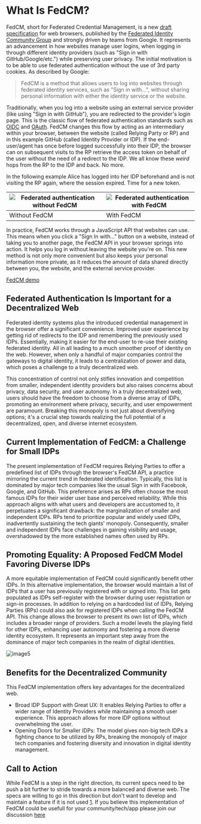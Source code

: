 # What Is FedCM?


FedCM, short for Federated Credential Management, is a new [draft specification](https://fedidcg.github.io/FedCM/) for web browsers, published by the [Federated Identity Community Group](https://www.w3.org/community/fed-id/) and strongly driven by teams from Google. It represents an advancement in how websites manage user logins, when logging in through different identity providers (such as "Sign in with GitHub/Google/etc.") while preserving user privacy. The initial motivation is to be able to use federated authentication without the use of 3rd party cookies. As described by Google:

>FedCM is a method that allows users to log into websites through federated identity services, such as "Sign in with...", without sharing personal information with either the identity service or the website.


Traditionally, when you log into a website using an external service provider (like using "Sign in with GitHub"), you are redirected to the provider's login page. This is the classic flow of federated authentication standards such as [OIDC](https://auth0.com/docs/authenticate/protocols/openid-connect-protocol) and [OAuth](https://oauth.net/2/). FedCM changes this flow by acting as an intermediary within your browser, between the website (called Relying Party or RP) and in this example GitHub (called Identity Provider or IDP). If the end-user/agent has once before logged successfully into their IDP, the browser can on subsequent visits to the RP retrieve the access token on behalf of the user without the need of a redirect to the IDP. We all know these *weird* hops from the RP to the IDP and back. No more.

In the following example Alice has logged into her IDP beforehand and is not visiting the RP again, where the session expired. Time for a new token.

| ![Federated authentication without FedCM](https://raw.githubusercontent.com/thhck/assets/main/without_fedcm.drawio.svg) | ![Federated authentication with FedCM](https://raw.githubusercontent.com/thhck/assets/main/with_fedcm.drawio.svg)
| -- | --
| Without FedCM | With FedCM |


In practice, FedCM works through a JavaScript API that websites can use. This means when you click a "Sign In with..." button on a website, instead of taking you to another page, the FedCM API in your browser springs into action. It helps you log in without leaving the website you're on. This new method is not only more convenient but also keeps your personal information more private, as it reduces the amount of data shared directly between you, the website, and the external service provider.


[FedCM demo](https://storage.googleapis.com/web-dev-uploads/video/vgdbNJBYHma2o62ZqYmcnkq3j0o1/TJLjWp1nVLlDMMCK2ugQ.mov)

## Federated Authentication Is Important for a Decentralized Web

Federated identity systems plus the introduced credential management in the browser offer a significant convenience. Improved user experience by getting rid of redirects to the IDP and remembering the previously used IDPs. Essentially, making it easier for the end-user to re-use their existing federated identity. All in all leading to a much smoother proof of identity on the web. However, when only a handful of major companies control the gateways to digital identity, it leads to a centralization of power and data, which poses a challenge to a truly decentralized web. 

<!-- [](https://upload.wikimedia.org/wikipedia/commons/8/8a/Screenshot_of_Ajapaik_rephoto_app_login_view.jpg) -->

This concentration of control not only stifles innovation and competition from smaller, independent identity providers but also raises concerns about privacy, data security, and user autonomy. In a truly decentralized web, users should have the freedom to choose from a diverse array of IDPs, promoting an environment where privacy, security, and user empowerment are paramount. Breaking this monopoly is not just about diversifying options; it's a crucial step towards realizing the full potential of a decentralized, open, and diverse internet ecosystem.


## Current Implementation of FedCM: a Challenge for Small IDPs

The present implementation of FedCM requires Relying Parties to offer a predefined list of IDPs through the browser's FedCM API, a practice mirroring the current trend in federated identification. Typically, this list is dominated by major tech companies like the usual Sign in with Facebook, Google, and GitHub. This preference arises as RPs often choose the most famous IDPs for their wider user base and perceived reliability. While this approach aligns with what users and developers are accustomed to, it perpetuates a significant drawback: the marginalization of smaller and independent IDPs. RPs tend to prioritize popular and widely used IDPs, inadvertently sustaining the tech giants' monopoly. Consequently, smaller and independent IDPs face challenges in gaining visibility and usage, overshadowed by the more established names often used by RPs.



## Promoting Equality: A Proposed FedCM Model Favoring Diverse IDPs

A more equitable implementation of FedCM could significantly benefit other IDPs. In this alternative implementation, the browser would maintain a list of IDPs that a user has previously registered with or signed into. This list gets populated as IDPs self-register with the browser during user registration or sign-in processes. In addition to relying on a hardcoded list of IDPs, Relying Parties (RPs) could also ask for registered IDPs when calling the FedCM API. This change allows the browser to present its own list of IDPs, which includes a broader range of providers. Such a model levels the playing field for other IDPs, enhancing user autonomy and fostering a more diverse identity ecosystem. It represents an important step away from the dominance of major tech companies in the realm of digital identities.

![image5](https://hackmd.io/_uploads/SJnEeXWjp.jpg)

## Benefits for the Decentralized Community

This FedCM implementation offers key advantages for the decentralized web.

 - Broad IDP Support with Great UX: It enables Relying Parties  to offer a wider range of Identity Providers while maintaining a smooth user experience. This approach allows for more IDP options without overwhelming the user.
 - Opening Doors for Smaller IDPs: The model gives non-big tech IDPs a fighting chance to be utilized by RPs, breaking the monopoly of major tech companies and fostering diversity and innovation in digital identity management.


## Call to Action

While FedCM is a step in the right direction, its current specs need to be push a bit further to stride towards a more balanced and diverse web. The specs are willing to go in this direction but don't want to develop and maintain a feature if it is not used [1](https://github.com/fedidcg/FedCM/issues/240#issuecomment-1783887988). If you believe this implementation of FedCM could be usefull for your community/tech/app please join our discussion [here](https://github.com/fedidcg/FedCM/issues/240)
